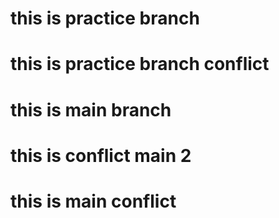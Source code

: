 # this is practice branch

# this is practice branch conflict 
# this is main branch
# this is conflict main 2
# this is main conflict 